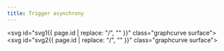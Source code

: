 ```yaml
---
title: Trigger asynchrony
---
```

<svg id="svg1{{ page.id | replace: "/", "" }}" class="graphcurve surface"></svg>
<svg id="svg2{{ page.id | replace: "/", "" }}" class="graphcurve surface"></svg>

<script>

	var lung = new sv.SptLung();
	lung.Raw = 25;
	lung.Pmax=4;
	lung.Fspt=40;

	var ventilator = new sv.PressureAssistor();
	ventilator.nbcycles=3;
	ventilator.Cycling=30;
	ventilator.Passist=15;
	ventilator.Ftrig=0.05;	

	var data = ventilator.ventilate(lung).timeData;

	fx = function(d){return d.time};
	fy1 = function(d){return d.Flung};
	fy2 = function(d){return d.PCO2};

	var graph1 = gs.quickGraph( "#svg1{{ page.id | replace: "/", "" }}", data, fx, fy1)
		.setidx("Time")
		.setidy("Flung");

	var graph2 = gs.quickGraph( "#svg2{{ page.id | replace: "/", "" }}", data, fx, fy2)
		.setidx("Time")
		.setidy("PCO₂");
</script>
